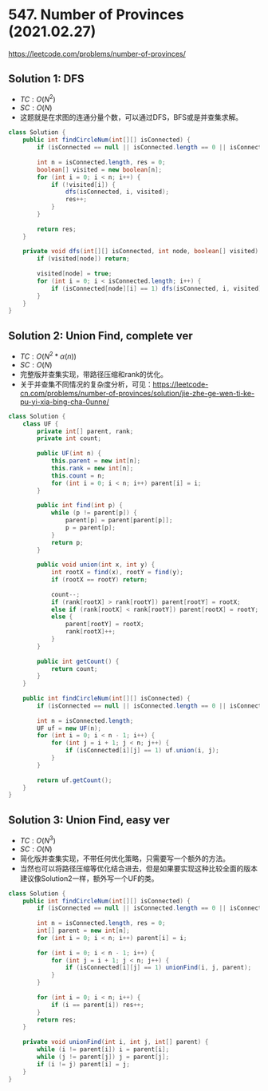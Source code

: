 # 547. Number of Provinces (2021.02.27)

https://leetcode.com/problems/number-of-provinces/

## Solution 1: DFS

- $TC:O(N^2)$
- $SC:O(N)$
- 这题就是在求图的连通分量个数，可以通过DFS，BFS或是并查集求解。

```java
class Solution {
    public int findCircleNum(int[][] isConnected) {
        if (isConnected == null || isConnected.length == 0 || isConnected[0].length == 0) return 0;
        
        int n = isConnected.length, res = 0;
        boolean[] visited = new boolean[n];
        for (int i = 0; i < n; i++) {
            if (!visited[i]) {
                dfs(isConnected, i, visited);
                res++;
            }
        }
        
        return res;
    }
    
    private void dfs(int[][] isConnected, int node, boolean[] visited) {
        if (visited[node]) return;
        
        visited[node] = true;
        for (int i = 0; i < isConnected.length; i++) {
            if (isConnected[node][i] == 1) dfs(isConnected, i, visited);
        }
    }
}
```

## Solution 2: Union Find, complete ver

- $TC:O(N^2*α(n))$
- $SC:O(N)$
- 完整版并查集实现，带路径压缩和rank的优化。
- 关于并查集不同情况的复杂度分析，可见：https://leetcode-cn.com/problems/number-of-provinces/solution/jie-zhe-ge-wen-ti-ke-pu-yi-xia-bing-cha-0unne/

```java
class Solution {
    class UF {
        private int[] parent, rank;
        private int count;
        
        public UF(int n) {
            this.parent = new int[n];
            this.rank = new int[n];
            this.count = n;
            for (int i = 0; i < n; i++) parent[i] = i;
        }
        
        public int find(int p) {
            while (p != parent[p]) {
                parent[p] = parent[parent[p]];
                p = parent[p];
            }
            return p;
        }
        
        public void union(int x, int y) {
            int rootX = find(x), rootY = find(y);
            if (rootX == rootY) return;
            
            count--;
            if (rank[rootX] > rank[rootY]) parent[rootY] = rootX;
            else if (rank[rootX] < rank[rootY]) parent[rootX] = rootY;
            else {
                parent[rootY] = rootX;
                rank[rootX]++;
            }
        }
        
        public int getCount() {
            return count;
        }
    }
    
    public int findCircleNum(int[][] isConnected) {
        if (isConnected == null || isConnected.length == 0 || isConnected[0].length == 0) return 0;
        
        int n = isConnected.length;
        UF uf = new UF(n);
        for (int i = 0; i < n - 1; i++) {
            for (int j = i + 1; j < n; j++) {
                if (isConnected[i][j] == 1) uf.union(i, j);
            }
        }
        
        return uf.getCount();
    }
}
```

## Solution 3: Union Find, easy ver

- $TC:O(N^3)$
- $SC:O(N)$
- 简化版并查集实现，不带任何优化策略，只需要写一个额外的方法。
- 当然也可以将路径压缩等优化结合进去，但是如果要实现这种比较全面的版本建议像Solution2一样，额外写一个UF的类。

```java
class Solution {
    public int findCircleNum(int[][] isConnected) {
        if (isConnected == null || isConnected.length == 0 || isConnected[0].length == 0) return 0;
        
        int n = isConnected.length, res = 0;
        int[] parent = new int[n];
        for (int i = 0; i < n; i++) parent[i] = i;
        
        for (int i = 0; i < n - 1; i++) {
            for (int j = i + 1; j < n; j++) {
                if (isConnected[i][j] == 1) unionFind(i, j, parent);
            }
        }
        
        for (int i = 0; i < n; i++) {
            if (i == parent[i]) res++;
        }
        return res;
    }
    
    private void unionFind(int i, int j, int[] parent) {
        while (i != parent[i]) i = parent[i];
        while (j != parent[j]) j = parent[j];
        if (i != j) parent[i] = j;
    }
}
```